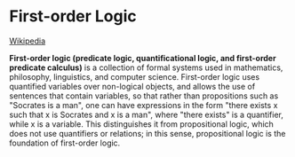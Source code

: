 # First-order Logic
[Wikipedia](https://en.wikipedia.org/wiki/First-order_logic)

**First-order logic (predicate logic, quantificational logic, and first-order predicate calculus)** is a collection of formal systems used in mathematics, philosophy, linguistics, and computer science. First-order logic uses quantified variables over non-logical objects, and allows the use of sentences that contain variables, so that rather than propositions such as "Socrates is a man", one can have expressions in the form "there exists x such that x is Socrates and x is a man", where "there exists" is a quantifier, while x is a variable. This distinguishes it from propositional logic, which does not use quantifiers or relations; in this sense, propositional logic is the foundation of first-order logic.